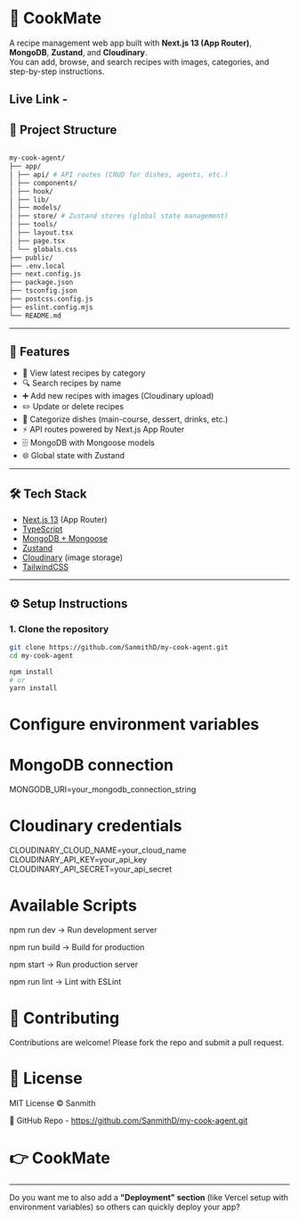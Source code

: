 # 🍳 CookMate

A recipe management web app built with **Next.js 13 (App Router)**, **MongoDB**, **Zustand**, and **Cloudinary**.  
You can add, browse, and search recipes with images, categories, and step-by-step instructions.

Live Link - 
---

## 📂 Project Structure
```bash

my-cook-agent/
├── app/
│ ├── api/ # API routes (CRUD for dishes, agents, etc.)
│ ├── components/ 
│ ├── hook/ 
│ ├── lib/ 
│ ├── models/ 
│ ├── store/ # Zustand stores (global state management)
│ ├── tools/
│ ├── layout.tsx 
│ ├── page.tsx
│ └── globals.css 
├── public/
├── .env.local
├── next.config.js 
├── package.json
├── tsconfig.json
├── postcss.config.js
├── eslint.config.mjs 
└── README.md 
```


---

## 🚀 Features

- 📖 View latest recipes by category  
- 🔍 Search recipes by name  
- ➕ Add new recipes with images (Cloudinary upload)  
- ✏️ Update or delete recipes  
- 🍴 Categorize dishes (main-course, dessert, drinks, etc.)  
- ⚡ API routes powered by Next.js App Router  
- 🗄 MongoDB with Mongoose models  
- 🌐 Global state with Zustand  

---

## 🛠️ Tech Stack

- [Next.js 13](https://nextjs.org/) (App Router)
- [TypeScript](https://www.typescriptlang.org/)
- [MongoDB + Mongoose](https://mongoosejs.com/)
- [Zustand](https://zustand-demo.pmnd.rs/)
- [Cloudinary](https://cloudinary.com/) (image storage)
- [TailwindCSS](https://tailwindcss.com/)

---

## ⚙️ Setup Instructions

### 1. Clone the repository
```bash
git clone https://github.com/SanmithD/my-cook-agent.git
cd my-cook-agent

npm install
# or
yarn install
```

# Configure environment variables

# MongoDB connection
MONGODB_URI=your_mongodb_connection_string

# Cloudinary credentials
CLOUDINARY_CLOUD_NAME=your_cloud_name
CLOUDINARY_API_KEY=your_api_key
CLOUDINARY_API_SECRET=your_api_secret


# Available Scripts

npm run dev → Run development server

npm run build → Build for production

npm start → Run production server

npm run lint → Lint with ESLint

# 🤝 Contributing

Contributions are welcome! Please fork the repo and submit a pull request.

# 📜 License

MIT License © Sanmith

🔗 GitHub Repo - https://github.com/SanmithD/my-cook-agent.git

# 👉 CookMate

---

Do you want me to also add a **"Deployment" section** (like Vercel setup with environment variables) so others can quickly deploy your app?
